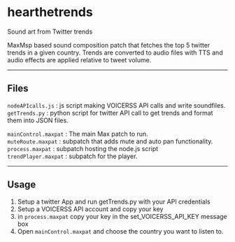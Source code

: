 # hearthetrends
Sound art from Twitter trends

MaxMsp based sound composition patch that fetches the top 5 twitter trends in a given country. Trends are converted to audio files with TTS and audio effects are applied relative to tweet volume. 

***

## Files

`nodeAPIcalls.js` : js script making VOICERSS API calls and write soundfiles.<br />
`getTrends.py` : python script for twitter API call to get trends and format them into JSON files.<br />

`mainControl.maxpat` : The main Max patch to run.<br />
`muteRoute.maxpat` : subpatch that adds mute and auto pan functionality.<br />
`process.maxpat` : subpatch hosting the node.js script<br />
`trendPlayer.maxpat` : subpatch for the player.<br />


***

## Usage

1. Setup a twitter App and run getTrends.py with your API credentials 
2. Setup a VOICERSS API account and copy your key
3. in `process.maxpat` copy your key in the set_VOICERSS_API_KEY message box
4. Open `mainControl.maxpat` and choose the country you want to listen to.
